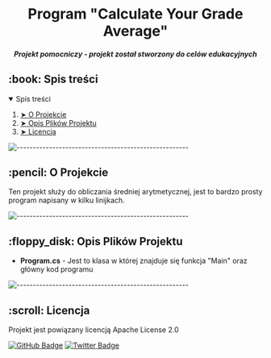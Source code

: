 <h1 align="center"> Program "Calculate Your Grade Average" </h1>
<h5 align="center"> Projekt pomocniczy - projekt został stworzony do celów edukacyjnych</h5>

<h2 id="table-of-contents"> :book: Spis treści</h2>

<details open="open">
  <summary>Spis treści</summary>
  <ol>
    <li><a href="#about-the-project"> ➤ O Projekcie</a></li>
    <li><a href="#project-files-description"> ➤ Opis Plików Projektu</a></li>
    <li><a href="#licence"> ➤ Licencja</a></li>
  </ol>
</details>

![-----------------------------------------------------](https://raw.githubusercontent.com/andreasbm/readme/master/assets/lines/rainbow.png)

<h2 id="about-the-project"> :pencil: O Projekcie</h2>

<p align="justify"> 
  Ten projekt służy do obliczania średniej arytmetycznej, jest to bardzo prosty program napisany w kilku linijkach.
</p>

![-----------------------------------------------------](https://raw.githubusercontent.com/andreasbm/readme/master/assets/lines/rainbow.png)

<h2 id="project-files-description"> :floppy_disk: Opis Plików Projektu</h2>

<ul>
  <li><b>Program.cs</b> - Jest to klasa w której znajduje się funkcja "Main" oraz główny kod programu</li>
</ul>

![-----------------------------------------------------](https://raw.githubusercontent.com/andreasbm/readme/master/assets/lines/rainbow.png)

<h2 id="licence"> :scroll: Licencja</h2>

Projekt jest powiązany licencją Apache License 2.0

[![GitHub Badge](https://img.shields.io/badge/GitHub-100000?style=for-the-badge&logo=github&logoColor=white)](https://github.com/DragosOficial)
[![Twitter Badge](https://img.shields.io/badge/Twitter-1DA1F2?style=for-the-badge&logo=twitter&logoColor=white)](https://twitter.com/DragosNowHere)
